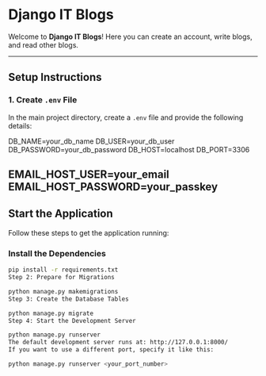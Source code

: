 # Django IT Blogs

Welcome to **Django IT Blogs**! Here you can create an account, write blogs, and read other blogs.

---

## Setup Instructions

### 1. Create `.env` File
In the main project directory, create a `.env` file and provide the following details:

DB_NAME=your_db_name
DB_USER=your_db_user
DB_PASSWORD=your_db_password
DB_HOST=localhost
DB_PORT=3306

EMAIL_HOST_USER=your_email
EMAIL_HOST_PASSWORD=your_passkey
---

## Start the Application

Follow these steps to get the application running:

### Install the Dependencies
```bash
pip install -r requirements.txt
Step 2: Prepare for Migrations

python manage.py makemigrations
Step 3: Create the Database Tables

python manage.py migrate
Step 4: Start the Development Server

python manage.py runserver
The default development server runs at: http://127.0.0.1:8000/
If you want to use a different port, specify it like this:

python manage.py runserver <your_port_number>

